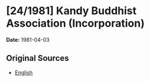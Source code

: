# [24/1981] Kandy Buddhist Association (Incorporation)

**Date:** 1981-04-03

## Original Sources

- [English](https://documents.gov.lk/view/acts/1981/4/24-1981_E.pdf)
